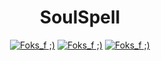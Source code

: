 <h1 align="center">SoulSpell</h1>

<p align="center">
<a href="#"><img alt="Foks_f ;)" src="https://img.shields.io/github/last-commit/HardMS/SoulSpell/main?color=green&style=for-the-badge"></a>
<a href="#"><img alt="Foks_f ;)" src="https://img.shields.io/static/v1?label=license&message=MIT&color=%23ac00b5&style=for-the-badge"></a>
<a href="#"><img alt="Foks_f ;)" src="https://img.shields.io/badge/Java-22-2ea44f?style=for-the-badge"></a>
